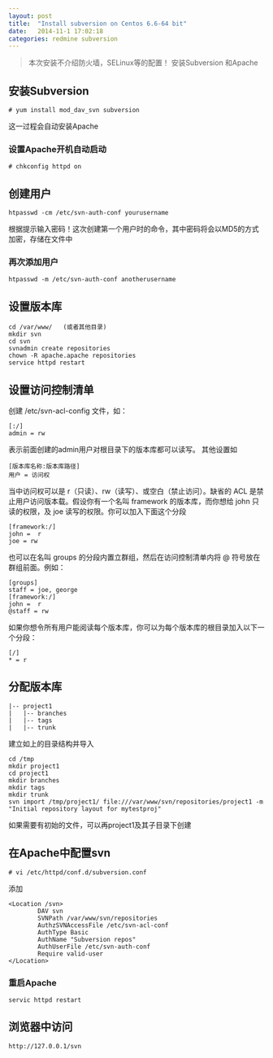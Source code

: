 ```yaml
---
layout: post
title:  "Install subversion on Centos 6.6-64 bit"
date:   2014-11-1 17:02:18
categories: redmine subversion
---
```


> 本次安装不介绍防火墙，SELinux等的配置！ 安装Subversion 和Apache

## 安装Subversion
	# yum install mod_dav_svn subversion

这一过程会自动安装Apache

### 设置Apache开机自动启动
	# chkconfig httpd on

## 创建用户
	htpasswd -cm /etc/svn-auth-conf yourusername

根据提示输入密码！这次创建第一个用户时的命令，其中密码将会以MD5的方式加密，存储在文件中

### 再次添加用户
	htpasswd -m /etc/svn-auth-conf anotherusername

## 设置版本库
	cd /var/www/   (或者其他目录)
	mkdir svn
	cd svn
	svnadmin create repositories
	chown -R apache.apache repositories
	service httpd restart

## 设置访问控制清单
创建 /etc/svn-acl-config 文件，如：

	[:/]
	admin = rw

表示前面创建的admin用户对根目录下的版本库都可以读写。
其他设置如

	[版本库名称:版本库路径]
	用户 = 访问权

当中访问权可以是 r（只读）、rw（读写）、或空白（禁止访问）。缺省的 ACL 是禁止用户访问版本载。假设你有一个名叫 framework 的版本库，而你想给 john 只读的权限，及 joe 读写的权限。你可以加入下面这个分段

	[framework:/]
	john =  r
	joe = rw

也可以在名叫 groups 的分段内置立群组，然后在访问控制清单内将 @ 符号放在群组前面。例如：

	[groups]
	staff = joe, george
	[framework:/]
	john =  r
	@staff = rw

如果你想令所有用户能阅读每个版本库，你可以为每个版本库的根目录加入以下一个分段：

	[/]
	* = r

## 分配版本库
	|-- project1
	|   |-- branches
	|   |-- tags
	|   |-- trunk
	
建立如上的目录结构并导入

	cd /tmp
	mkdir project1
	cd project1
	mkdir branches
	mkdir tags
	mkdir trunk
	svn import /tmp/project1/ file:///var/www/svn/repositories/project1 -m "Initial repository layout for mytestproj"

如果需要有初始的文件，可以再project1及其子目录下创建

## 在Apache中配置svn
	# vi /etc/httpd/conf.d/subversion.conf

添加

	<Location /svn>
			DAV svn
			SVNPath /var/www/svn/repositories
			AuthzSVNAccessFile /etc/svn-acl-conf
			AuthType Basic
			AuthName "Subversion repos"
			AuthUserFile /etc/svn-auth-conf
			Require valid-user
	</Location>

### 重启Apache
	servic httpd restart

## 浏览器中访问
	http://127.0.0.1/svn


[jekyll]:      http://jekyllrb.com
[jekyll-gh]:   https://github.com/jekyll/jekyll
[jekyll-help]: https://github.com/jekyll/jekyll-help
